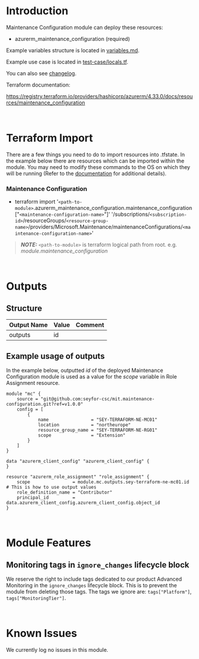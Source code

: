 # Introduction
Maintenance Configuration module can deploy these resources:
* azurerm_maintenance_configuration (required)

Example variables structure is located in [variables.md](variables.md).

Example use case is located in [test-case/locals.tf](test-case/locals.tf).

You can also see [changelog](changelog.md).

Terraform documentation:

https://registry.terraform.io/providers/hashicorp/azurerm/4.33.0/docs/resources/maintenance_configuration

&nbsp;

# Terraform Import
There are a few things you need to do to import resources into .tfstate. In the example below there are resources which can be imported within the module. You may need to modify these commands to the OS on which they will be running (Refer to the [documentation](https://developer.hashicorp.com/terraform/cli/commands/import#example-import-into-resource-configured-with-for_each) for additional details).
### Maintenance Configuration
* terraform import '`<path-to-module>`.azurerm_maintenance_configuration.maintenance_configuration["`<maintenance-configuration-name>`"]' '/subscriptions/`<subscription-id>`/resourceGroups/`<resource-group-name>`/providers/Microsoft.Maintenance/maintenanceConfigurations/`<maintenance-configuration-name>`'

 > **_NOTE:_** `<path-to-module>` is terraform logical path from root. e.g. _module.maintenance\_configuration_

&nbsp;

# Outputs
## Structure

| Output Name | Value | Comment |
| ----------- | ----- | ------- |
| outputs     | id    |         |

## Example usage of outputs
In the example below, outputted _id_ of the deployed Maintenance Configuration module is used as a value for the _scope_ variable in Role Assignment resource.
```
module "mc" {
    source = "git@github.com:seyfor-csc/mit.maintenance-configuration.git?ref=v1.0.0"
    config = [
        {
            name                = "SEY-TERRAFORM-NE-MC01"
            location            = "northeurope"
            resource_group_name = "SEY-TERRAFORM-NE-RG01"
            scope               = "Extension"
        }
    ]
}

data "azurerm_client_config" "azurerm_client_config" {
}

resource "azurerm_role_assignment" "role_assignment" {
    scope                = module.mc.outputs.sey-terraform-ne-mc01.id # This is how to use output values
    role_definition_name = "Contributor"
    principal_id         = data.azurerm_client_config.azurerm_client_config.object_id
}
```

&nbsp;

# Module Features
## Monitoring tags in `ignore_changes` lifecycle block
We reserve the right to include tags dedicated to our product Advanced Monitoring in the `ignore_changes` lifecycle block. This is to prevent the module from deleting those tags. The tags we ignore are: `tags["Platform"]`, `tags["MonitoringTier"]`.

&nbsp;

# Known Issues
We currently log no issues in this module.
